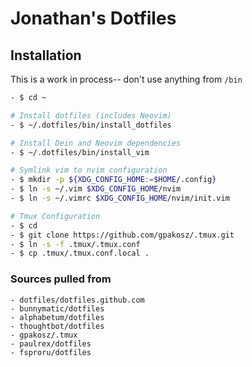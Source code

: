 # Jonathan's Dotfiles

## Installation
This is a work in process-- don't use anything from `/bin`

```bash
- $ cd ~

# Install dotfiles (includes Neovim)
- $ ~/.dotfiles/bin/install_dotfiles

# Install Dein and Neovim dependencies
- $ ~/.dotfiles/bin/install_vim

# Symlink vim to nvim configuration
- $ mkdir -p ${XDG_CONFIG_HOME:=$HOME/.config}
- $ ln -s ~/.vim $XDG_CONFIG_HOME/nvim
- $ ln -s ~/.vimrc $XDG_CONFIG_HOME/nvim/init.vim

# Tmux Configuration
- $ cd
- $ git clone https://github.com/gpakosz/.tmux.git
- $ ln -s -f .tmux/.tmux.conf
- $ cp .tmux/.tmux.conf.local .
```

### Sources pulled from
```
- dotfiles/dotfiles.github.com
- bunnymatic/dotfiles
- alphabetum/dotfiles
- thoughtbot/dotfiles
- gpakosz/.tmux
- paulrex/dotfiles
- fsproru/dotfiles
```
